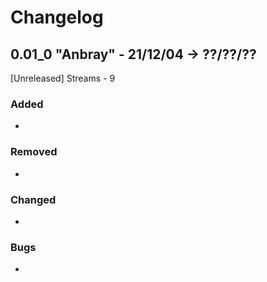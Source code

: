 
# Changelog

## 0.01_0 "Anbray" - 21/12/04 -> ??/??/??
[Unreleased] Streams - 9
### Added
- 
### Removed
- 
### Changed
- 
### Bugs
- 
